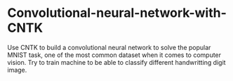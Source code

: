 # Convolutional-neural-network-with-CNTK

Use CNTK to build a convolutional neural network to solve the popular MNIST task, one of the most common dataset when it 
comes to computer vision. Try to train machine to be able to classify different handwritting digit image.
